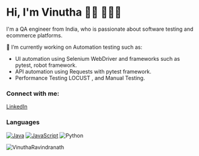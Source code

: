 # Hi, I'm Vinutha 👋🏽 👩🏻‍💻

I'm a QA engineer from India, who is passionate about software testing and ecommerce platforms.

🔭 I’m currently working on Automation testing such as:
- UI automation using Selenium WebDriver and frameworks such as pytest, robot framework.
- API automation using Requests with pytest framework.
- Performance Testing LOCUST , and Manual Testing.

### Connect with me:

<a href="https://www.linkedin.com/in/vinutha-ravindra-57a1505a">LinkedIn</a> 

### Languages

[![Java](https://img.shields.io/badge/-Java-fff?&logo=Java&logoColor=007396)](https://github.com/qastacker?tab=repositories&q=&type=&language=java)
[![JavaScript](https://img.shields.io/badge/-JavaScript-F7DF1E?&logo=JavaScript&logoColor=black)](https://github.com/qastacker?tab=repositories&q=&type=&language=javascript)
![Python](https://img.shields.io/badge/python-3670A0?style=for-the-badge&logo=python&logoColor=ffdd54)
<!--
**VinuthaRavindranath/VinuthaRavindranath** is a ✨ _special_ ✨ repository because its `README.md` (this file) appears on your GitHub profile.
I'm a QA engineer from India, who is passionate about software testing and ecommerce platforms.
Here are some ideas to get you started:

- 🔭 I’m currently working on improving my automation skills
- 🌱 I’m currently learning
- 👯 I’m looking to collaborate on ...
- 🤔 I’m looking for help with ...
- 💬 Ask me about ...
- 📫 How to reach me: ...
- 😄 Pronouns: ...
- ⚡ Fun fact: ...
-->

<p>&nbsp;<img align="left" src="https://github-readme-stats.vercel.app/api?username=VinuthaRavindranath&show_icons=true&theme=dark#gh-dark-mode-only" alt="VinuthaRavindranath" /></p>


